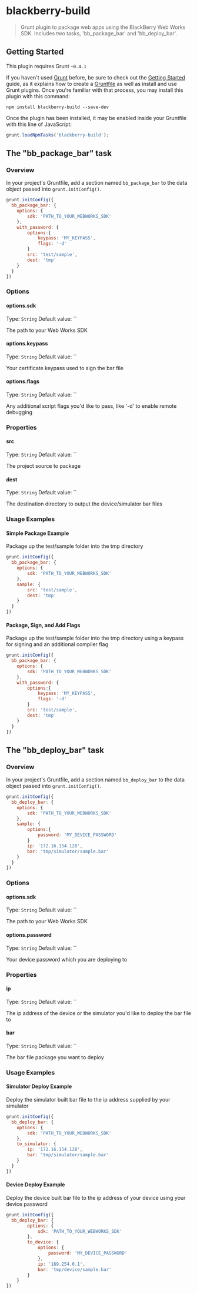# blackberry-build

> Grunt plugin to package web apps using the BlackBerry Web Works SDK.  Includes two tasks, 'bb_package_bar' and 'bb_deploy_bar'.

## Getting Started
This plugin requires Grunt `~0.4.1`

If you haven't used [Grunt](http://gruntjs.com/) before, be sure to check out the [Getting Started](http://gruntjs.com/getting-started) guide, as it explains how to create a [Gruntfile](http://gruntjs.com/sample-gruntfile) as well as install and use Grunt plugins. Once you're familiar with that process, you may install this plugin with this command:

```shell
npm install blackberry-build --save-dev
```

Once the plugin has been installed, it may be enabled inside your Gruntfile with this line of JavaScript:

```js
grunt.loadNpmTasks('blackberry-build');
```

## The "bb_package_bar" task

### Overview
In your project's Gruntfile, add a section named `bb_package_bar` to the data object passed into `grunt.initConfig()`.

```js
grunt.initConfig({
  bb_package_bar: {
    options: {
    	sdk: 'PATH_TO_YOUR_WEBWORKS_SDK'
    },
    with_password: {
    	options:{
    		keypass: 'MY_KEYPASS',
            flags: '-d'
    	}
		src: 'test/sample',
		dest: 'tmp'
	}
  }
})
```

### Options

#### options.sdk
Type: `String`
Default value: ``

The path to your Web Works SDK

#### options.keypass
Type: `String`
Default value: ``

Your certificate keypass used to sign the bar file

#### options.flags
Type: `String`
Default value: ``

Any additional script flags you'd like to pass, like '-d' to enable remote debugging

### Properties

#### src
Type: `String`
Default value: ``

The project source to package

#### dest
Type: `String`
Default value: ``

The destination directory to output the device/simulator bar files

### Usage Examples

#### Simple Package Example
Package up the test/sample folder into the tmp directory
```js
grunt.initConfig({
  bb_package_bar: {
    options: {
    	sdk: 'PATH_TO_YOUR_WEBWORKS_SDK'
    },
    sample: {
		src: 'test/sample',
		dest: 'tmp'
	}
  }
})
```

#### Package, Sign, and Add Flags
Package up the test/sample folder into the tmp directory using a keypass for signing and an additional compiler flag
```js
grunt.initConfig({
  bb_package_bar: {
    options: {
    	sdk: 'PATH_TO_YOUR_WEBWORKS_SDK'
    },
    with_password: {
    	options:{
    		keypass: 'MY_KEYPASS',
            flags: '-d'
    	}
		src: 'test/sample',
		dest: 'tmp'
	}
  }
})
```

## The "bb_deploy_bar" task

### Overview
In your project's Gruntfile, add a section named `bb_deploy_bar` to the data object passed into `grunt.initConfig()`.

```js
grunt.initConfig({
  bb_deploy_bar: {
    options: {
    	sdk: 'PATH_TO_YOUR_WEBWORKS_SDK'
    },
    sample: {
    	options:{
    		password: 'MY_DEVICE_PASSWORD'
    	}
		ip: '172.16.154.128',
        bar: 'tmp/simulator/sample.bar'
	}
  }
})
```

### Options

#### options.sdk
Type: `String`
Default value: ``

The path to your Web Works SDK

#### options.password
Type: `String`
Default value: ``

Your device password which you are deploying to

### Properties

#### ip
Type: `String`
Default value: ``

The ip address of the device or the simulator you'd like to deploy the bar file to

#### bar
Type: `String`
Default value: ``

The bar file package you want to deploy

### Usage Examples

#### Simulator Deploy Example
Deploy the simulator built bar file to the ip address supplied by your simulator
```js
grunt.initConfig({
  bb_deploy_bar: {
	options: {
		sdk: 'PATH_TO_YOUR_WEBWORKS_SDK'
	},
	to_simulator: {
		ip: '172.16.154.128',
		bar: 'tmp/simulator/sample.bar'
	}
  }
})
```

#### Device Deploy Example
Deploy the device built bar file to the ip address of your device using your device password
```js
grunt.initConfig({
  bb_deploy_bar: {
		options: {
			sdk: 'PATH_TO_YOUR_WEBWORKS_SDK'
		},
		to_device: {
			options: {
				password: 'MY_DEVICE_PASSWORD'
			},
			ip: '169.254.0.1',
			bar: 'tmp/device/sample.bar'
		}
	}
})